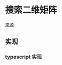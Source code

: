 # 搜索二维矩阵
[来源](https://leetcode.cn/problems/search-a-2d-matrix/)

## 实现

### typescript 实现
```typescript

```
